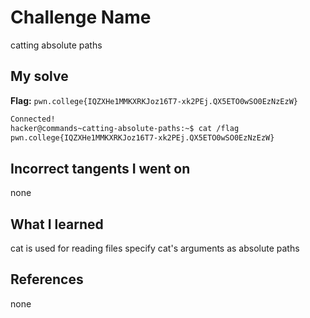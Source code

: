 # Challenge Name
catting absolute paths

## My solve
**Flag:** `pwn.college{IQZXHe1MMKXRKJoz16T7-xk2PEj.QX5ETO0wSO0EzNzEzW}`

```bash
Connected!
hacker@commands~catting-absolute-paths:~$ cat /flag
pwn.college{IQZXHe1MMKXRKJoz16T7-xk2PEj.QX5ETO0wSO0EzNzEzW}
```
## Incorrect tangents I went on
none

## What I learned
cat is used for reading files
specify cat's arguments as absolute paths

## References 
none
